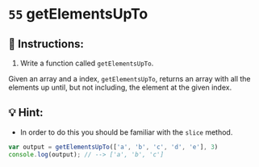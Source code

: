 # `55` getElementsUpTo

## 📝 Instructions:

1. Write a function called `getElementsUpTo`.

Given an array and a index, `getElementsUpTo`, returns an array with all the elements up until, but not including, the element at the given index.
## 💡 Hint:

+ In order to do this you should be familiar with the `slice` method.

```Javascript
var output = getElementsUpTo(['a', 'b', 'c', 'd', 'e'], 3) 
console.log(output); // --> ['a', 'b', 'c']
```